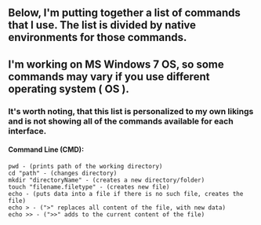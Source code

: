 ## Below, I'm putting together a list of commands that I use. The list is divided by native environments for those commands. 
## I'm working on MS Windows 7 OS, so some commands may vary if you use different operating system ( OS ).

### It's worth noting, that this list is personalized to my own likings and is not showing all of the commands available for each interface. 


#### Command Line (CMD):

``` 
pwd - (prints path of the working directory)
cd "path" - (changes directory)
mkdir "directoryName" - (creates a new directory/folder)
touch "filename.filetype" - (creates new file)
echo - (puts data into a file if there is no such file, creates the file)
echo > - (">" replaces all content of the file, with new data)
echo >> - (">>" adds to the current content of the file)

```